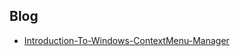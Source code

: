 ## Blog

- [Introduction-To-Windows-ContextMenu-Manager](./Introduction-To-Windows-ContextMenu-Manager.md)
